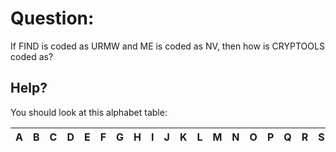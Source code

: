 # Question:
If FIND is coded as URMW and ME is coded as NV, then how is CRYPTOOLS coded as?

## Help?
You should look at this alphabet table:

<table>
	<thead>
		<tr>
			<th>A</th>
			<th>B</th>
			<th>C</th>
			<th>D</th>
			<th>E</th>
			<th>F</th>
			<th>G</th>
			<th>H</th>
			<th>I</th>
			<th>J</th>
			<th>K</th>
			<th>L</th>
			<th>M</th>
			<th>N</th>
			<th>O</th>
			<th>P</th>
			<th>Q</th>
			<th>R</th>
			<th>S</th>
			<th>T</th>
			<th>U</th>
			<th>V</th>
			<th>W</th>
			<th>X</th>
			<th>Y</th>
			<th>Z</th>
		</tr>
	</thead>
<table>
